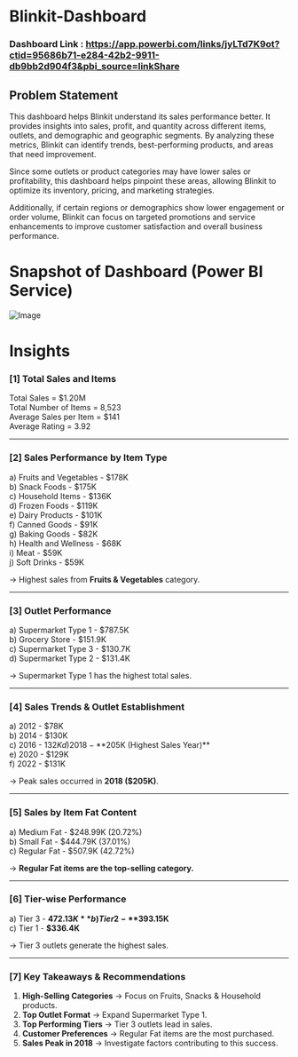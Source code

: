 # Blinkit-Dashboard

### Dashboard Link : https://app.powerbi.com/links/jyLTd7K9ot?ctid=95686b71-e284-42b2-9911-db9bb2d904f3&pbi_source=linkShare

## Problem Statement

This dashboard helps Blinkit understand its sales performance better. It provides insights into sales, profit, and quantity across different items, outlets, and demographic and geographic segments. By analyzing these metrics, Blinkit can identify trends, best-performing products, and areas that need improvement.

Since some outlets or product categories may have lower sales or profitability, this dashboard helps pinpoint these areas, allowing Blinkit to optimize its inventory, pricing, and marketing strategies.

Additionally, if certain regions or demographics show lower engagement or order volume, Blinkit can focus on targeted promotions and service enhancements to improve customer satisfaction and overall business performance.



# Snapshot of Dashboard (Power BI Service)

![Image](https://github.com/user-attachments/assets/87f42f35-2df2-46c2-81e2-51224824b16c)

 

# Insights

### [1] Total Sales and Items  

   Total Sales = $1.20M  
   Total Number of Items = 8,523  
   Average Sales per Item = $141  
   Average Rating = 3.92  

---

### [2] Sales Performance by Item Type  

   a) Fruits and Vegetables - $178K  
   b) Snack Foods - $175K  
   c) Household Items - $136K  
   d) Frozen Foods - $119K  
   e) Dairy Products - $101K  
   f) Canned Goods - $91K  
   g) Baking Goods - $82K  
   h) Health and Wellness - $68K  
   i) Meat - $59K  
   j) Soft Drinks - $59K  

   → Highest sales from **Fruits & Vegetables** category.

---

### [3] Outlet Performance  

   a) Supermarket Type 1 - $787.5K  
   b) Grocery Store - $151.9K  
   c) Supermarket Type 3 - $130.7K  
   d) Supermarket Type 2 - $131.4K  

   → Supermarket Type 1 has the highest total sales.

---

### [4] Sales Trends & Outlet Establishment  

   a) 2012 - $78K  
   b) 2014 - $130K  
   c) 2016 - $132K  
   d) 2018 - **$205K (Highest Sales Year)**  
   e) 2020 - $129K  
   f) 2022 - $131K  

   → Peak sales occurred in **2018 ($205K)**.

---

### [5] Sales by Item Fat Content  

   a) Medium Fat - $248.99K (20.72%)  
   b) Small Fat - $444.79K (37.01%)  
   c) Regular Fat - $507.9K (42.72%)  

   → **Regular Fat items are the top-selling category.**

---

### [6] Tier-wise Performance  

   a) Tier 3 - **$472.13K**  
   b) Tier 2 - **$393.15K**  
   c) Tier 1 - **$336.4K**  

   → Tier 3 outlets generate the highest sales.

---

### [7] Key Takeaways & Recommendations  

   1) **High-Selling Categories** → Focus on Fruits, Snacks & Household products.  
   2) **Top Outlet Format** → Expand Supermarket Type 1.  
   3) **Top Performing Tiers** → Tier 3 outlets lead in sales.  
   4) **Customer Preferences** → Regular Fat items are the most purchased.  
   5) **Sales Peak in 2018** → Investigate factors contributing to this success.

